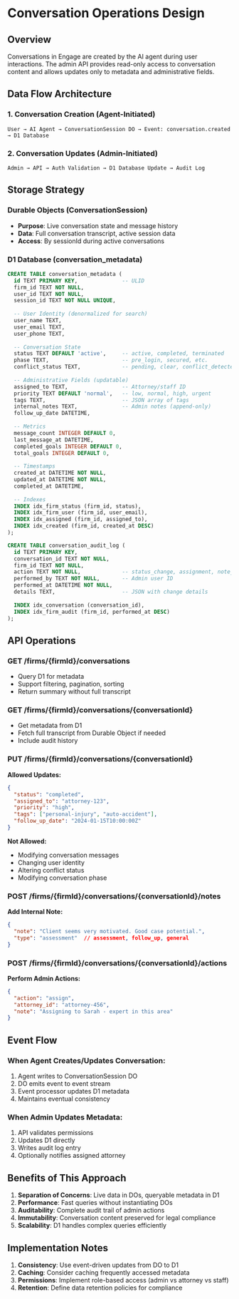 # Conversation Operations Design

## Overview
Conversations in Engage are created by the AI agent during user interactions. The admin API provides read-only access to conversation content and allows updates only to metadata and administrative fields.

## Data Flow Architecture

### 1. Conversation Creation (Agent-Initiated)
```
User → AI Agent → ConversationSession DO → Event: conversation.created → D1 Database
```

### 2. Conversation Updates (Admin-Initiated)
```
Admin → API → Auth Validation → D1 Database Update → Audit Log
```

## Storage Strategy

### Durable Objects (ConversationSession)
- **Purpose**: Live conversation state and message history
- **Data**: Full conversation transcript, active session data
- **Access**: By sessionId during active conversations

### D1 Database (conversation_metadata)
```sql
CREATE TABLE conversation_metadata (
  id TEXT PRIMARY KEY,              -- ULID
  firm_id TEXT NOT NULL,
  user_id TEXT NOT NULL,
  session_id TEXT NOT NULL UNIQUE,
  
  -- User Identity (denormalized for search)
  user_name TEXT,
  user_email TEXT,
  user_phone TEXT,
  
  -- Conversation State
  status TEXT DEFAULT 'active',     -- active, completed, terminated
  phase TEXT,                       -- pre_login, secured, etc.
  conflict_status TEXT,             -- pending, clear, conflict_detected
  
  -- Administrative Fields (updatable)
  assigned_to TEXT,                 -- Attorney/staff ID
  priority TEXT DEFAULT 'normal',   -- low, normal, high, urgent
  tags TEXT,                        -- JSON array of tags
  internal_notes TEXT,              -- Admin notes (append-only)
  follow_up_date DATETIME,
  
  -- Metrics
  message_count INTEGER DEFAULT 0,
  last_message_at DATETIME,
  completed_goals INTEGER DEFAULT 0,
  total_goals INTEGER DEFAULT 0,
  
  -- Timestamps
  created_at DATETIME NOT NULL,
  updated_at DATETIME NOT NULL,
  completed_at DATETIME,
  
  -- Indexes
  INDEX idx_firm_status (firm_id, status),
  INDEX idx_firm_user (firm_id, user_email),
  INDEX idx_assigned (firm_id, assigned_to),
  INDEX idx_created (firm_id, created_at DESC)
);

CREATE TABLE conversation_audit_log (
  id TEXT PRIMARY KEY,
  conversation_id TEXT NOT NULL,
  firm_id TEXT NOT NULL,
  action TEXT NOT NULL,             -- status_change, assignment, note_added, etc.
  performed_by TEXT NOT NULL,       -- Admin user ID
  performed_at DATETIME NOT NULL,
  details TEXT,                     -- JSON with change details
  
  INDEX idx_conversation (conversation_id),
  INDEX idx_firm_audit (firm_id, performed_at DESC)
);
```

## API Operations

### GET /firms/{firmId}/conversations
- Query D1 for metadata
- Support filtering, pagination, sorting
- Return summary without full transcript

### GET /firms/{firmId}/conversations/{conversationId}
- Get metadata from D1
- Fetch full transcript from Durable Object if needed
- Include audit history

### PUT /firms/{firmId}/conversations/{conversationId}
**Allowed Updates:**
```json
{
  "status": "completed",
  "assigned_to": "attorney-123",
  "priority": "high",
  "tags": ["personal-injury", "auto-accident"],
  "follow_up_date": "2024-01-15T10:00:00Z"
}
```

**Not Allowed:**
- Modifying conversation messages
- Changing user identity
- Altering conflict status
- Modifying conversation phase

### POST /firms/{firmId}/conversations/{conversationId}/notes
**Add Internal Note:**
```json
{
  "note": "Client seems very motivated. Good case potential.",
  "type": "assessment"  // assessment, follow_up, general
}
```

### POST /firms/{firmId}/conversations/{conversationId}/actions
**Perform Admin Actions:**
```json
{
  "action": "assign",
  "attorney_id": "attorney-456",
  "note": "Assigning to Sarah - expert in this area"
}
```

## Event Flow

### When Agent Creates/Updates Conversation:
1. Agent writes to ConversationSession DO
2. DO emits event to event stream
3. Event processor updates D1 metadata
4. Maintains eventual consistency

### When Admin Updates Metadata:
1. API validates permissions
2. Updates D1 directly
3. Writes audit log entry
4. Optionally notifies assigned attorney

## Benefits of This Approach

1. **Separation of Concerns**: Live data in DOs, queryable metadata in D1
2. **Performance**: Fast queries without instantiating DOs
3. **Auditability**: Complete audit trail of admin actions
4. **Immutability**: Conversation content preserved for legal compliance
5. **Scalability**: D1 handles complex queries efficiently

## Implementation Notes

1. **Consistency**: Use event-driven updates from DO to D1
2. **Caching**: Consider caching frequently accessed metadata
3. **Permissions**: Implement role-based access (admin vs attorney vs staff)
4. **Retention**: Define data retention policies for compliance